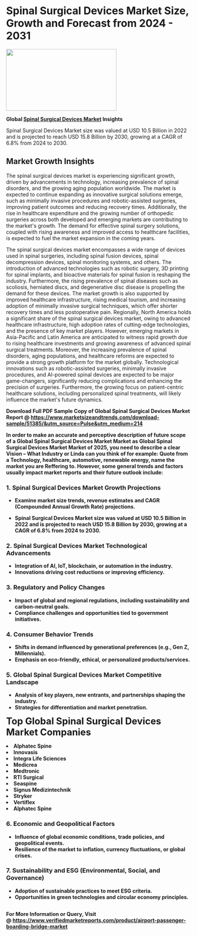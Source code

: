 <H1>Spinal Surgical Devices Market Size, Growth and Forecast from 2024 - 2031</H1><img class="aligncenter size-medium wp-image-584254" src="https://thirdeyenews.in/wp-content/uploads/2024/09/Global-Market-Research-300x168.jpeg" alt="" width="300" height="168" /><p><strong>Global&nbsp;<a href="https://www.marketsizeandtrends.com/download-sample/51385/&amp;utm_source=Pulse&amp;utm_medium=214">Spinal Surgical Devices Market</a> Insights</strong></p><p>Spinal Surgical Devices Market size was valued at USD 10.5 Billion in 2022 and is projected to reach USD 15.8 Billion by 2030, growing at a CAGR of 6.8% from 2024 to 2030.</p><p><h2>Market Growth Insights</h2> <p>The spinal surgical devices market is experiencing significant growth, driven by advancements in technology, increasing prevalence of spinal disorders, and the growing aging population worldwide. The market is expected to continue expanding as innovative surgical solutions emerge, such as minimally invasive procedures and robotic-assisted surgeries, improving patient outcomes and reducing recovery times. Additionally, the rise in healthcare expenditure and the growing number of orthopedic surgeries across both developed and emerging markets are contributing to the market's growth. The demand for effective spinal surgery solutions, coupled with rising awareness and improved access to healthcare facilities, is expected to fuel the market expansion in the coming years.</p> <p><strong></strong></p> <p>The spinal surgical devices market encompasses a wide range of devices used in spinal surgeries, including spinal fusion devices, spinal decompression devices, spinal monitoring systems, and others. The introduction of advanced technologies such as robotic surgery, 3D printing for spinal implants, and bioactive materials for spinal fusion is reshaping the industry. Furthermore, the rising prevalence of spinal diseases such as scoliosis, herniated discs, and degenerative disc disease is propelling the demand for these devices. The market growth is also supported by improved healthcare infrastructure, rising medical tourism, and increasing adoption of minimally invasive surgical techniques, which offer shorter recovery times and less postoperative pain. Regionally, North America holds a significant share of the spinal surgical devices market, owing to advanced healthcare infrastructure, high adoption rates of cutting-edge technologies, and the presence of key market players. However, emerging markets in Asia-Pacific and Latin America are anticipated to witness rapid growth due to rising healthcare investments and growing awareness of advanced spinal surgical treatments. Moreover, the increasing prevalence of spinal disorders, aging populations, and healthcare reforms are expected to provide a strong growth platform for the market globally. Technological innovations such as robotic-assisted surgeries, minimally invasive procedures, and AI-powered spinal devices are expected to be major game-changers, significantly reducing complications and enhancing the precision of surgeries. Furthermore, the growing focus on patient-centric healthcare solutions, including personalized spinal treatments, will likely influence the market's future dynamics. <p><strong></p><p><span class=""><strong>Download Full PDF Sample Copy of Global Spinal Surgical Devices Market Report</strong> @ <a href="https://www.marketsizeandtrends.com/download-sample/51385/&amp;utm_source=Pulse&amp;utm_medium=214" target="_blank">https://www.marketsizeandtrends.com/download-sample/51385/&amp;utm_source=Pulse&amp;utm_medium=214</a></span></p><p>In order to make an accurate and perceptive description of future scope of a Global&nbsp;Spinal Surgical Devices Market Market as Global&nbsp;Spinal Surgical Devices Market Market of 2025, you need to describe a clear Vision &ndash; What Industry or Linda can you think of for example: Quote from a Technology, healthcare, automotive, renewable energy, name the market you are Reffering to. However, some general trends and factors usually impact market reports and their future outlook include:</p><h3>1.&nbsp;<strong>Spinal Surgical Devices Market Growth Projections</strong></h3><ul><li>Examine market size trends, revenue estimates and CAGR (Compounded Annual Growth Rate) projections.</li><li><p>Spinal Surgical Devices Market size was valued at USD 10.5 Billion in 2022 and is projected to reach USD 15.8 Billion by 2030, growing at a CAGR of 6.8% from 2024 to 2030.</p></li></ul><h3>2.&nbsp;<strong>Spinal Surgical Devices Market Technological Advancements</strong></h3><ul><li>Integration of AI, IoT, blockchain, or automation in the industry.</li><li>Innovations driving cost reductions or improving efficiency.</li></ul><h3>3.&nbsp;<strong>Regulatory and Policy Changes</strong></h3><ul><li>Impact of global and regional regulations, including sustainability and carbon-neutral goals.</li><li>Compliance challenges and opportunities tied to government initiatives.</li></ul><h3>4.&nbsp;<strong>Consumer Behavior Trends</strong></h3><ul><li>Shifts in demand influenced by generational preferences (e.g., Gen Z, Millennials).</li><li>Emphasis on eco-friendly, ethical, or personalized products/services.</li></ul><h3>5.&nbsp;<strong>Global Spinal Surgical Devices Market Competitive Landscape</strong></h3><ul><li>Analysis of key players, new entrants, and partnerships shaping the industry.</li><li>Strategies for differentiation and market penetration.</li></ul><p data-pm-slice="1 1 []"><span style="color: inherit; font-family: inherit; font-size: 25px;">Top Global Spinal Surgical Devices Market Companies</span></p><div class="" data-test-id=""><p><li>Alphatec Spine</li><li> Innovasis</li><li> Integra Life Sciences</li><li> Medicrea</li><li> Medtronic</li><li> RTI Surgical</li><li> Seaspine</li><li> Signus Medizintechnik</li><li> Stryker</li><li> Vertiflex</li><li> Alphatec Spine</li></p></div><h3>6.&nbsp;<strong>Economic and Geopolitical Factors</strong></h3><ul><li>Influence of global economic conditions, trade policies, and geopolitical events.</li><li>Resilience of the market to inflation, currency fluctuations, or global crises.</li></ul><h3>7.&nbsp;<strong>Sustainability and ESG (Environmental, Social, and Governance)</strong></h3><ul><li>Adoption of sustainable practices to meet ESG criteria.</li><li>Opportunities in green technologies and circular economy principles.</li></ul><h2><strong style="font-size: 14px;">For More Information or Query, Visit @&nbsp;</strong><a style="background-color: #ffffff; font-size: 14px;" href="https://www.marketsizeandtrends.com/report/spinal-surgical-devices-market/" target="_blank">https://www.verifiedmarketreports.com/product/airport-passenger-boarding-bridge-market</a></h2>
